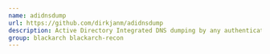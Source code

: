 ```yaml
---
name: adidnsdump
url: https://github.com/dirkjanm/adidnsdump
description: Active Directory Integrated DNS dumping by any authenticated user.
group: blackarch blackarch-recon
---
```

